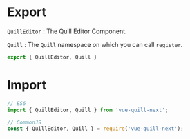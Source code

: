 # Export

`QuillEditor` : The Quill Editor Component.

`Quill` : The `Quill` namespace on which you can call `register`.

~~~ js 
export { QuillEditor, Quill }
~~~

# Import

~~~ javascript
// ES6
import { QuillEditor, Quill } from 'vue-quill-next';

// CommonJS
const { QuillEditor, Quill } = require('vue-quill-next');
~~~

